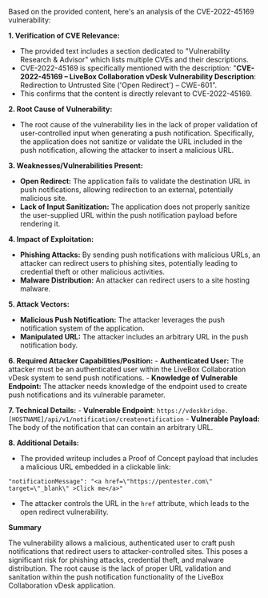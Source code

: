 Based on the provided content, here's an analysis of the CVE-2022-45169 vulnerability:

**1. Verification of CVE Relevance:**

   - The provided text includes a section dedicated to "Vulnerability Research & Advisor" which lists multiple CVEs and their descriptions.
   - CVE-2022-45169 is specifically mentioned with the description: "**CVE-2022-45169 – LiveBox Collaboration vDesk Vulnerability Description**: Redirection to Untrusted Site ('Open Redirect') – CWE-601".
   - This confirms that the content is directly relevant to CVE-2022-45169.

**2. Root Cause of Vulnerability:**

   - The root cause of the vulnerability lies in the lack of proper validation of user-controlled input when generating a push notification. Specifically, the application does not sanitize or validate the URL included in the push notification, allowing the attacker to insert a malicious URL.

**3. Weaknesses/Vulnerabilities Present:**

   - **Open Redirect:** The application fails to validate the destination URL in push notifications, allowing redirection to an external, potentially malicious site.
   - **Lack of Input Sanitization:**  The application does not properly sanitize the user-supplied URL within the push notification payload before rendering it.

**4. Impact of Exploitation:**

   - **Phishing Attacks:** By sending push notifications with malicious URLs, an attacker can redirect users to phishing sites, potentially leading to credential theft or other malicious activities.
   - **Malware Distribution:** An attacker can redirect users to a site hosting malware.

**5. Attack Vectors:**

   - **Malicious Push Notification:**  The attacker leverages the push notification system of the application.
   - **Manipulated URL:** The attacker includes an arbitrary URL in the push notification body.

**6. Required Attacker Capabilities/Position:**
    - **Authenticated User:** The attacker must be an authenticated user within the LiveBox Collaboration vDesk system to send push notifications.
    - **Knowledge of Vulnerable Endpoint:** The attacker needs knowledge of the endpoint used to create push notifications and its vulnerable parameter.

**7. Technical Details:**
    - **Vulnerable Endpoint**: `https://vdeskbridge.[HOSTNAME]/api/v1/notification/createnotification`
    - **Vulnerable Payload:** The body of the notification that can contain an arbitrary URL.

**8. Additional Details:**
  - The provided writeup includes a Proof of Concept payload that includes a malicious URL embedded in a clickable link:
  ```
  "notificationMessage": "<a href=\"https://pentester.com\" target=\"_blank\" >Click me</a>"
  ```
   - The attacker controls the URL in the `href` attribute, which leads to the open redirect vulnerability.

**Summary**

The vulnerability allows a malicious, authenticated user to craft push notifications that redirect users to attacker-controlled sites. This poses a significant risk for phishing attacks, credential theft, and malware distribution. The root cause is the lack of proper URL validation and sanitation within the push notification functionality of the LiveBox Collaboration vDesk application.